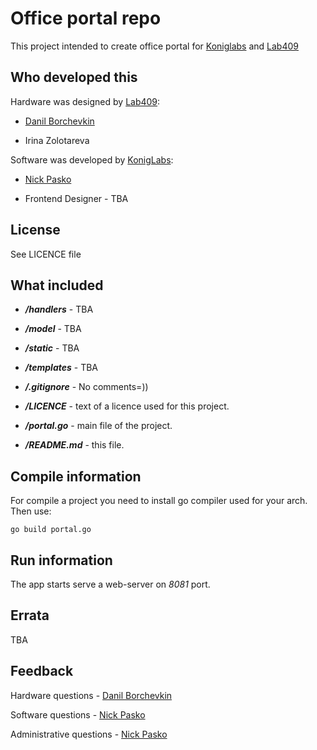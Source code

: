 # Office portal repo

This project intended to create office portal for [Koniglabs](http://koniglabs,com) and [Lab409](http://lab409.ru)

## Who developed this

Hardware was designed by [Lab409](http://lab409.ru):

* [Danil Borchevkin](https://github.com/DanilBorchevkin)

* Irina Zolotareva

Software was developed by [KonigLabs](http://koniglabs.com):

* [Nick Pasko](https://github.com/nickpasko)

* Frontend Designer - TBA

## License 

See LICENCE file

## What included

* ***/handlers*** - TBA

* ***/model*** - TBA

* ***/static*** - TBA

* ***/templates*** - TBA

* ***/.gitignore*** - No comments=))

* ***/LICENCE*** - text of a licence used for this project.

* ***/portal.go*** - main file of the project.

* ***/README.md*** - this file.

## Compile information

For compile a project you need to install go compiler used for your arch. Then use:

```
go build portal.go
```

## Run information

The app starts serve a web-server on *8081* port.

## Errata

TBA

## Feedback

Hardware questions - [Danil Borchevkin](https://github.com/DanilBorchevkin)

Software questions - [Nick Pasko](https://github.com/nickpasko)

Administrative questions - [Nick Pasko](https://github.com/nickpasko)
